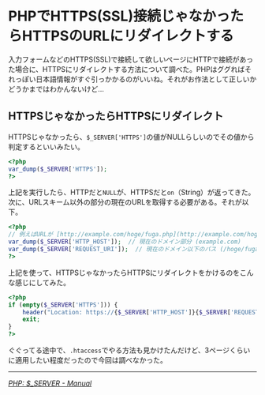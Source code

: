 # <span>PHPでHTTPS(SSL)接続じゃなかったら</span><span>HTTPSのURLにリダイレクトする</span>

入力フォームなどのHTTPS(SSL)で接続して欲しいページにHTTPで接続があった場合に、HTTPSにリダイレクトする方法について調べた。PHPはググればそれっぽい日本語情報がすぐ引っかかるのがいいね。それがお作法として正しいかどうかまではわかんないけど…

<!-- READMORE -->


## HTTPSじゃなかったらHTTPSにリダイレクト

HTTPSじゃなかったら、`$_SERVER['HTTPS']`の値がNULLらしいのでその値から判定するといいみたい。

~~~ php
<?php
var_dump($_SERVER['HTTPS']);
?>
~~~

上記を実行したら、HTTPだと`NULL`が、HTTPSだと`on`（String）が返ってきた。次に、URLスキーム以外の部分の現在のURLを取得する必要がある。それが以下。

~~~ php
<?php
// 例えばURLが [http://example.com/hoge/fuga.php](http://example.com/hoge/fuga.php) の場合だと…
var_dump($_SERVER['HTTP_HOST']);  // 現在のドメイン部分 (example.com)
var_dump($_SERVER['REQUEST_URI']);  // 現在のドメイン以下のパス (/hoge/fuga.php)
?>
~~~

上記を使って、HTTPSじゃなかったらHTTPSにリダイレクトをかけるのをこんな感じにしてみた。

~~~ php
<?php
if (empty($_SERVER['HTTPS'])) {
    header("Location: https://{$_SERVER['HTTP_HOST']}{$_SERVER['REQUEST_URI']}");
    exit;
}
?>
~~~

ぐぐってる途中で、`.htaccess`でやる方法も見かけたんだけど、3ページくらいに適用したい程度だったので今回は調べなかった。

* * *

<cite>[PHP: $\_SERVER - Manual](http://php.net/manual/ja/reserved.variables.server.php)</cite>
